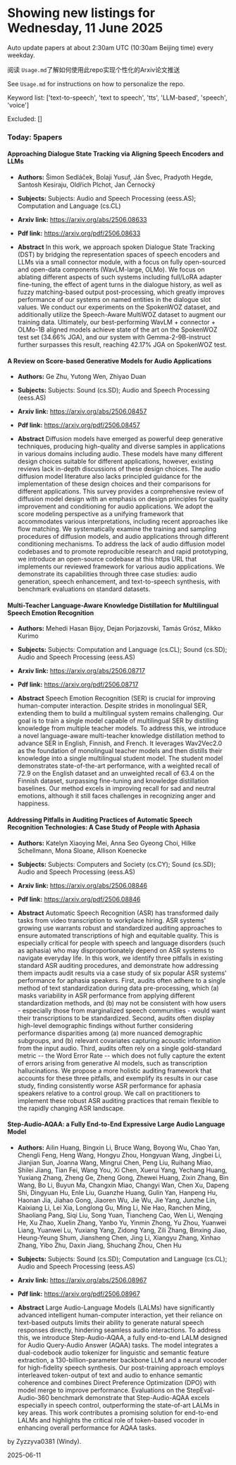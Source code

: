 # Showing new listings for Wednesday, 11 June 2025
Auto update papers at about 2:30am UTC (10:30am Beijing time) every weekday.


阅读 `Usage.md`了解如何使用此repo实现个性化的Arxiv论文推送

See `Usage.md` for instructions on how to personalize the repo. 


Keyword list: ['text-to-speech', 'text to speech', 'tts', 'LLM-based', 'speech', 'voice']


Excluded: []


### Today: 5papers 
#### Approaching Dialogue State Tracking via Aligning Speech Encoders and LLMs
 - **Authors:** Šimon Sedláček, Bolaji Yusuf, Ján Švec, Pradyoth Hegde, Santosh Kesiraju, Oldřich Plchot, Jan Černocký
 - **Subjects:** Subjects:
Audio and Speech Processing (eess.AS); Computation and Language (cs.CL)
 - **Arxiv link:** https://arxiv.org/abs/2506.08633

 - **Pdf link:** https://arxiv.org/pdf/2506.08633

 - **Abstract**
 In this work, we approach spoken Dialogue State Tracking (DST) by bridging the representation spaces of speech encoders and LLMs via a small connector module, with a focus on fully open-sourced and open-data components (WavLM-large, OLMo). We focus on ablating different aspects of such systems including full/LoRA adapter fine-tuning, the effect of agent turns in the dialogue history, as well as fuzzy matching-based output post-processing, which greatly improves performance of our systems on named entities in the dialogue slot values. We conduct our experiments on the SpokenWOZ dataset, and additionally utilize the Speech-Aware MultiWOZ dataset to augment our training data. Ultimately, our best-performing WavLM + connector + OLMo-1B aligned models achieve state of the art on the SpokenWOZ test set (34.66% JGA), and our system with Gemma-2-9B-instruct further surpasses this result, reaching 42.17% JGA on SpokenWOZ test.
#### A Review on Score-based Generative Models for Audio Applications
 - **Authors:** Ge Zhu, Yutong Wen, Zhiyao Duan
 - **Subjects:** Subjects:
Sound (cs.SD); Audio and Speech Processing (eess.AS)
 - **Arxiv link:** https://arxiv.org/abs/2506.08457

 - **Pdf link:** https://arxiv.org/pdf/2506.08457

 - **Abstract**
 Diffusion models have emerged as powerful deep generative techniques, producing high-quality and diverse samples in applications in various domains including audio. These models have many different design choices suitable for different applications, however, existing reviews lack in-depth discussions of these design choices. The audio diffusion model literature also lacks principled guidance for the implementation of these design choices and their comparisons for different applications. This survey provides a comprehensive review of diffusion model design with an emphasis on design principles for quality improvement and conditioning for audio applications. We adopt the score modeling perspective as a unifying framework that accommodates various interpretations, including recent approaches like flow matching. We systematically examine the training and sampling procedures of diffusion models, and audio applications through different conditioning mechanisms. To address the lack of audio diffusion model codebases and to promote reproducible research and rapid prototyping, we introduce an open-source codebase at this https URL that implements our reviewed framework for various audio applications. We demonstrate its capabilities through three case studies: audio generation, speech enhancement, and text-to-speech synthesis, with benchmark evaluations on standard datasets.
#### Multi-Teacher Language-Aware Knowledge Distillation for Multilingual Speech Emotion Recognition
 - **Authors:** Mehedi Hasan Bijoy, Dejan Porjazovski, Tamás Grósz, Mikko Kurimo
 - **Subjects:** Subjects:
Computation and Language (cs.CL); Sound (cs.SD); Audio and Speech Processing (eess.AS)
 - **Arxiv link:** https://arxiv.org/abs/2506.08717

 - **Pdf link:** https://arxiv.org/pdf/2506.08717

 - **Abstract**
 Speech Emotion Recognition (SER) is crucial for improving human-computer interaction. Despite strides in monolingual SER, extending them to build a multilingual system remains challenging. Our goal is to train a single model capable of multilingual SER by distilling knowledge from multiple teacher models. To address this, we introduce a novel language-aware multi-teacher knowledge distillation method to advance SER in English, Finnish, and French. It leverages Wav2Vec2.0 as the foundation of monolingual teacher models and then distills their knowledge into a single multilingual student model. The student model demonstrates state-of-the-art performance, with a weighted recall of 72.9 on the English dataset and an unweighted recall of 63.4 on the Finnish dataset, surpassing fine-tuning and knowledge distillation baselines. Our method excels in improving recall for sad and neutral emotions, although it still faces challenges in recognizing anger and happiness.
#### Addressing Pitfalls in Auditing Practices of Automatic Speech Recognition Technologies: A Case Study of People with Aphasia
 - **Authors:** Katelyn Xiaoying Mei, Anna Seo Gyeong Choi, Hilke Schellmann, Mona Sloane, Allison Koenecke
 - **Subjects:** Subjects:
Computers and Society (cs.CY); Sound (cs.SD); Audio and Speech Processing (eess.AS)
 - **Arxiv link:** https://arxiv.org/abs/2506.08846

 - **Pdf link:** https://arxiv.org/pdf/2506.08846

 - **Abstract**
 Automatic Speech Recognition (ASR) has transformed daily tasks from video transcription to workplace hiring. ASR systems' growing use warrants robust and standardized auditing approaches to ensure automated transcriptions of high and equitable quality. This is especially critical for people with speech and language disorders (such as aphasia) who may disproportionately depend on ASR systems to navigate everyday life. In this work, we identify three pitfalls in existing standard ASR auditing procedures, and demonstrate how addressing them impacts audit results via a case study of six popular ASR systems' performance for aphasia speakers. First, audits often adhere to a single method of text standardization during data pre-processing, which (a) masks variability in ASR performance from applying different standardization methods, and (b) may not be consistent with how users - especially those from marginalized speech communities - would want their transcriptions to be standardized. Second, audits often display high-level demographic findings without further considering performance disparities among (a) more nuanced demographic subgroups, and (b) relevant covariates capturing acoustic information from the input audio. Third, audits often rely on a single gold-standard metric -- the Word Error Rate -- which does not fully capture the extent of errors arising from generative AI models, such as transcription hallucinations. We propose a more holistic auditing framework that accounts for these three pitfalls, and exemplify its results in our case study, finding consistently worse ASR performance for aphasia speakers relative to a control group. We call on practitioners to implement these robust ASR auditing practices that remain flexible to the rapidly changing ASR landscape.
#### Step-Audio-AQAA: a Fully End-to-End Expressive Large Audio Language Model
 - **Authors:** Ailin Huang, Bingxin Li, Bruce Wang, Boyong Wu, Chao Yan, Chengli Feng, Heng Wang, Hongyu Zhou, Hongyuan Wang, Jingbei Li, Jianjian Sun, Joanna Wang, Mingrui Chen, Peng Liu, Ruihang Miao, Shilei Jiang, Tian Fei, Wang You, Xi Chen, Xuerui Yang, Yechang Huang, Yuxiang Zhang, Zheng Ge, Zheng Gong, Zhewei Huang, Zixin Zhang, Bin Wang, Bo Li, Buyun Ma, Changxin Miao, Changyi Wan, Chen Xu, Dapeng Shi, Dingyuan Hu, Enle Liu, Guanzhe Huang, Gulin Yan, Hanpeng Hu, Haonan Jia, Jiahao Gong, Jiaoren Wu, Jie Wu, Jie Yang, Junzhe Lin, Kaixiang Li, Lei Xia, Longlong Gu, Ming Li, Nie Hao, Ranchen Ming, Shaoliang Pang, Siqi Liu, Song Yuan, Tiancheng Cao, Wen Li, Wenqing He, Xu Zhao, Xuelin Zhang, Yanbo Yu, Yinmin Zhong, Yu Zhou, Yuanwei Liang, Yuanwei Lu, Yuxiang Yang, Zidong Yang, Zili Zhang, Binxing Jiao, Heung-Yeung Shum, Jiansheng Chen, Jing Li, Xiangyu Zhang, Xinhao Zhang, Yibo Zhu, Daxin Jiang, Shuchang Zhou, Chen Hu
 - **Subjects:** Subjects:
Sound (cs.SD); Computation and Language (cs.CL); Audio and Speech Processing (eess.AS)
 - **Arxiv link:** https://arxiv.org/abs/2506.08967

 - **Pdf link:** https://arxiv.org/pdf/2506.08967

 - **Abstract**
 Large Audio-Language Models (LALMs) have significantly advanced intelligent human-computer interaction, yet their reliance on text-based outputs limits their ability to generate natural speech responses directly, hindering seamless audio interactions. To address this, we introduce Step-Audio-AQAA, a fully end-to-end LALM designed for Audio Query-Audio Answer (AQAA) tasks. The model integrates a dual-codebook audio tokenizer for linguistic and semantic feature extraction, a 130-billion-parameter backbone LLM and a neural vocoder for high-fidelity speech synthesis. Our post-training approach employs interleaved token-output of text and audio to enhance semantic coherence and combines Direct Preference Optimization (DPO) with model merge to improve performance. Evaluations on the StepEval-Audio-360 benchmark demonstrate that Step-Audio-AQAA excels especially in speech control, outperforming the state-of-art LALMs in key areas. This work contributes a promising solution for end-to-end LALMs and highlights the critical role of token-based vocoder in enhancing overall performance for AQAA tasks.


by Zyzzyva0381 (Windy). 


2025-06-11
